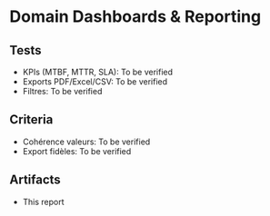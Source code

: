 # Domain Dashboards & Reporting

## Tests

- KPIs (MTBF, MTTR, SLA): To be verified
- Exports PDF/Excel/CSV: To be verified
- Filtres: To be verified

## Criteria

- Cohérence valeurs: To be verified
- Export fidèles: To be verified

## Artifacts

- This report
